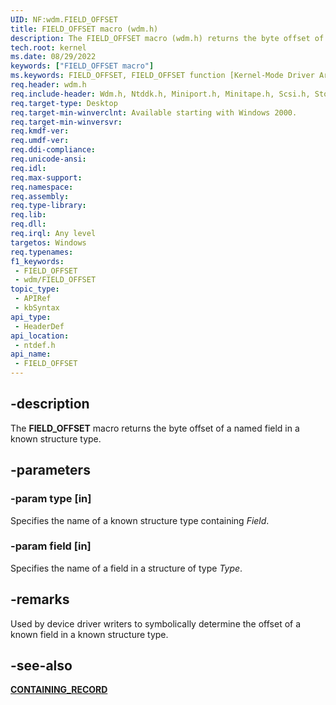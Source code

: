 ```yaml
---
UID: NF:wdm.FIELD_OFFSET
title: FIELD_OFFSET macro (wdm.h)
description: The FIELD_OFFSET macro (wdm.h) returns the byte offset of the specified field in the specified known structure type.
tech.root: kernel
ms.date: 08/29/2022
keywords: ["FIELD_OFFSET macro"]
ms.keywords: FIELD_OFFSET, FIELD_OFFSET function [Kernel-Mode Driver Architecture], k106_d6f0b450-e99c-4dd7-94c5-f428e4b1d642.xml, kernel.field_offset, ntdef/FIELD_OFFSET
req.header: wdm.h
req.include-header: Wdm.h, Ntddk.h, Miniport.h, Minitape.h, Scsi.h, Storport.h
req.target-type: Desktop
req.target-min-winverclnt: Available starting with Windows 2000.
req.target-min-winversvr: 
req.kmdf-ver: 
req.umdf-ver: 
req.ddi-compliance: 
req.unicode-ansi: 
req.idl: 
req.max-support: 
req.namespace: 
req.assembly: 
req.type-library: 
req.lib: 
req.dll: 
req.irql: Any level
targetos: Windows
req.typenames: 
f1_keywords:
 - FIELD_OFFSET
 - wdm/FIELD_OFFSET
topic_type:
 - APIRef
 - kbSyntax
api_type:
 - HeaderDef
api_location:
 - ntdef.h
api_name:
 - FIELD_OFFSET
---
```


## -description

The **FIELD_OFFSET** macro returns the byte offset of a named field in a known structure type.

## -parameters

### -param type [in]

Specifies the name of a known structure type containing *Field*.

### -param field [in]

Specifies the name of a field in a structure of type *Type*.

## -remarks

Used by device driver writers to symbolically determine the offset of a known field in a known structure type.

## -see-also

[**CONTAINING_RECORD**](/windows/win32/api/ntdef/nf-ntdef-containing_record)
